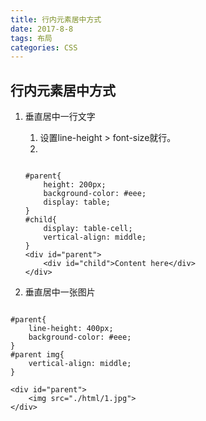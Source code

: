 ```yaml
---
title: 行内元素居中方式
date: 2017-8-8
tags: 布局
categories: CSS
---
```

## 行内元素居中方式
1. 垂直居中一行文字

    1. 设置line-height > font-size就行。
    2. 
    ```
    
    #parent{
		height: 200px;
		background-color: #eee;
		display: table;
	}
	#child{
		display: table-cell;
		vertical-align: middle;
	}
    <div id="parent">
		<div id="child">Content here</div>
	</div>
    ```

2. 垂直居中一张图片

```

#parent{
	line-height: 400px;
	background-color: #eee;
}
#parent img{
	vertical-align: middle;
}

<div id="parent">
	<img src="./html/1.jpg">
</div>
	
```

